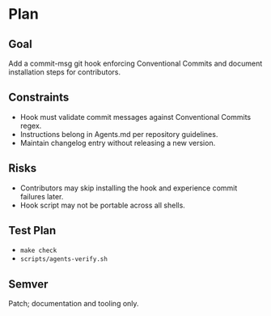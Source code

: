 # Plan

## Goal
Add a commit-msg git hook enforcing Conventional Commits and document installation steps for contributors.

## Constraints
- Hook must validate commit messages against Conventional Commits regex.
- Instructions belong in Agents.md per repository guidelines.
- Maintain changelog entry without releasing a new version.

## Risks
- Contributors may skip installing the hook and experience commit failures later.
- Hook script may not be portable across all shells.

## Test Plan
- `make check`
- `scripts/agents-verify.sh`

## Semver
Patch; documentation and tooling only.
